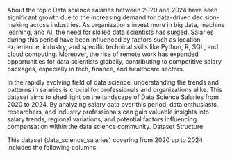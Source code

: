 About the topic
Data science salaries between 2020 and 2024 have seen significant growth due to the increasing demand for data-driven decision-making across industries. 
As organizations invest more in big data, machine learning, and AI, the need for skilled data scientists has surged.
Salaries during this period have been influenced by factors such as location, experience, industry, and specific technical skills like Python, R, SQL, and cloud computing.
Moreover, the rise of remote work has expanded opportunities for data scientists globally, contributing to competitive salary packages, especially in tech, finance, and healthcare sectors.


In the rapidly evolving field of data science, understanding the trends and patterns in salaries is crucial for professionals and organizations alike.
This dataset aims to shed light on the landscape of Data Science Salaries from 2020 to 2024.
By analyzing salary data over this period, data enthusiasts, researchers, and industry professionals can gain valuable insights into salary trends, 
regional variations, and potential factors influencing compensation within the data science community. Dataset Structure

This dataset (data_science_salaries) covering from 2020 up to 2024 includes the following columns



